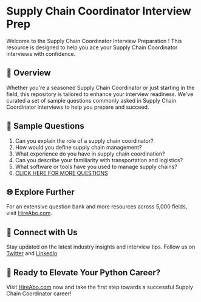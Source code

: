 # Supply Chain Coordinator Interview Prep

Welcome to the Supply Chain Coordinator Interview Preparation ! This resource is designed to help you ace your Supply Chain Coordinator interviews with confidence.

## 🚀 Overview

Whether you're a seasoned Supply Chain Coordinator or just starting in the field, this repository is tailored to enhance your interview readiness. We've curated a set of sample questions commonly asked in Supply Chain Coordinator interviews to help you prepare and succeed.

## 📝 Sample Questions

1. Can you explain the role of a supply chain coordinator?
2. How would you define supply chain management?
3. What experience do you have in supply chain coordination?
4. Can you describe your familiarity with transportation and logistics?
5. What software or tools have you used to manage supply chains?
6. [CLICK HERE FOR MORE QUESTIONS](https://hireabo.com/job/23_1_3/Supply%20Chain%20Coordinator)

## 🌐 Explore Further

For an extensive question bank and more resources across 5,000 fields, visit [HireAbo.com](https://www.hireabo.com).

## 📱 Connect with Us

Stay updated on the latest industry insights and interview tips. Follow us on [Twitter](https://twitter.com/hireabo) and [LinkedIn](https://www.linkedin.com/in/hire-abo-3609972a8/).

## 🚀 Ready to Elevate Your Python Career?

Visit [HireAbo.com](https://www.hireabo.com) now and take the first step towards a successful Supply Chain Coordinator career!